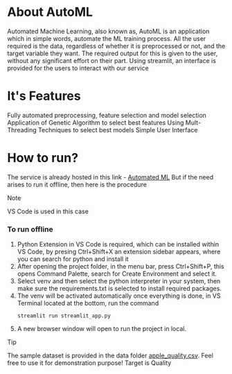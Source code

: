 # About AutoML
Automated Machine Learning, also known as, AutoML is an application which in simple words, automate the ML training process. 
All the user required is the data, regardless of whether it is preprocessed or not, 
and the target variable they want. The required output for this is given to the user, without any significant effort on their part.
Using streamlit, an interface is provided for the users to interact with our service

# It's Features
Fully automated preprocessing, feature selection and model selection
Application of Genetic Algorithm to select best features
Using Mult-Threading Techniques to select best models
Simple User Interface

# How to run?
The service is already hosted in this link - [Automated ML](https://alphabyte-automl.streamlit.app/)
But if the need arises to run it offline, then here is the procedure

> [!NOTE]
> VS Code is used in this case

### To run offline
1) Python Extension in VS Code is required, which can be installed within VS Code, by presing Ctrl+Shift+X an extension sidebar appears, where you can search for python and install it
2) After opening the project folder, in the menu bar, press Ctrl+Shift+P, this opens Command Palette, search for Create Environment and select it.
3) Select venv and then select the python interpreter in your system, then make sure the requirements.txt is selected to install required packages.
4) The venv will be activated automatically once everything is done, in VS Terminal located at the bottom, run the command
   ```
   streamlit run streamlit_app.py
   ```
5) A new browser window will open to run the project in local.
> [!TIP]
> The sample dataset is provided in the data folder [apple_quality.csv](alphabyte/data/). Feel free to use it for demonstration purpose! Target is Quality

